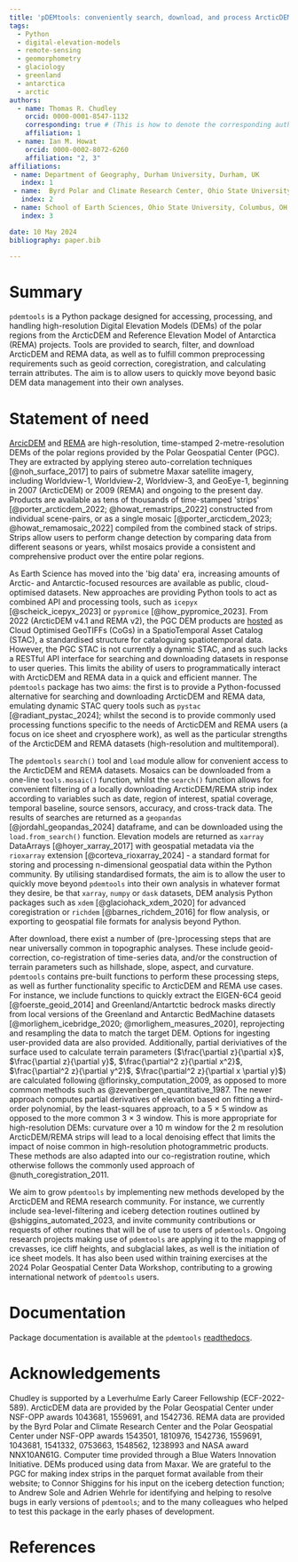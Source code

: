 ```yaml
---
title: 'pDEMtools: conveniently search, download, and process ArcticDEM and REMA products'
tags:
  - Python
  - digital-elevation-models
  - remote-sensing
  - geomorphometry
  - glaciology
  - greenland
  - antarctica
  - arctic
authors:
  - name: Thomas R. Chudley
    orcid: 0000-0001-8547-1132
    corresponding: true # (This is how to denote the corresponding author)
    affiliation: 1
  - name: Ian M. Howat
    orcid: 0000-0002-8072-6260
    affiliation: "2, 3"
affiliations:
 - name: Department of Geography, Durham University, Durham, UK
   index: 1
 - name:  Byrd Polar and Climate Research Center, Ohio State University, Columbus, OH, USA
   index: 2
 - name: School of Earth Sciences, Ohio State University, Columbus, OH, USA
   index: 3

date: 10 May 2024
bibliography: paper.bib

---
```



# Summary

`pdemtools` is a Python package designed for accessing, processing, and handling high-resolution Digital Elevation Models (DEMs) of the polar regions from the ArcticDEM and Reference Elevation Model of Antarctica (REMA) projects. Tools are provided to search, filter, and download ArcticDEM and REMA data, as well as to fulfill common preprocessing requirements such as geoid correction, coregistration, and calculating terrain attributes. The aim is to allow users to quickly move beyond basic DEM data management into their own analyses.


# Statement of need

[ArcicDEM](https://www.pgc.umn.edu/data/arcticdem/) and [REMA](https://www.pgc.umn.edu/data/rema/) are high-resolution, time-stamped 2-metre-resolution DEMs of the polar regions provided by the Polar Geospatial Center (PGC). They are extracted by applying stereo auto-correlation techniques [@noh_surface_2017] to pairs of submetre Maxar satellite imagery, including Worldview-1, Worldview-2, Worldview-3, and GeoEye-1, beginning in 2007 (ArcticDEM) or 2009 (REMA) and ongoing to the present day. Products are available as tens of thousands of time-stamped 'strips' [@porter_arcticdem_2022; @howat_remastrips_2022] constructed from individual scene-pairs, or as a single mosaic [@porter_arcticdem_2023; @howat_remamosaic_2022] compiled from the combined stack of strips. Strips allow users to perform change detection by comparing data from different seasons or years, whilst mosaics provide a consistent and comprehensive product over the entire polar regions.

As Earth Science has moved into the 'big data' era, increasing amounts of Arctic- and Antarctic-focused resources are available as public, cloud-optimised datasets. New approaches are providing Python tools to act as combined API and processing tools, such as `icepyx` [@scheick_icepyx_2023] or `pypromice` [@how_pypromice_2023]. From 2022 (ArcticDEM v4.1 and REMA v2), the PGC DEM products are [hosted](https://polargeospatialcenter.github.io/stac-browser/#/external/pgc-opendata-dems.s3.us-west-2.amazonaws.com/pgc-data-stac.json) as Cloud Optimised GeoTIFFs (CoGs) in a SpatioTemporal Asset Catalog (STAC), a standardised structure for cataloguing spatiotemporal data. However, the PGC STAC is not currently a dynamic STAC, and as such lacks a RESTful API interface for searching and downloading datasets in response to user queries. This limits the ability of users to programmatically interact with ArcticDEM and REMA data in a quick and efficient manner. The `pdemtools` package has two aims: the first is to provide a Python-focussed alternative for searching and downloading ArcticDEM and REMA data, emulating dynamic STAC query tools such as `pystac` [@radiant_pystac_2024]; whilst the second is to provide commonly used processing functions specific to the needs of ArcticDEM and REMA users (a focus on ice sheet and cryosphere work), as well as the particular strengths of the ArcticDEM and REMA datasets (high-resolution and multitemporal).

The `pdemtools` `search()` tool and `load` module allow for convenient access to the ArcticDEM and REMA datasets. Mosaics can be downloaded from a one-line `tools.mosaic()` function, whilst the `search()` function allows for convenient filtering of a locally downloading ArcticDEM/REMA strip index according to variables such as date, region of interest, spatial coverage, temporal baseline, source sensors, accuracy, and cross-track data. The results of searches are returned as a `geopandas` [@jordahl_geopandas_2024] dataframe, and can be downloaded using the `load.from_search()` function. Elevation models are returned as `xarray` DataArrays [@hoyer_xarray_2017] with geospatial metadata via the `rioxarray` extension [@corteva_rioxarray_2024] - a standard format for storing and processing n-dimensional geospatial data within the Python community. By utilising standardised formats, the aim is to allow the user to quickly move beyond `pdemtools` into their own analysis in whatever format they desire, be that `xarray`, `numpy` or `dask` datasets, DEM analysis Python packages such as `xdem` [@glaciohack_xdem_2020] for advanced coregistration or `richdem` [@barnes_richdem_2016] for flow analysis, or exporting to geospatial file formats for analysis beyond Python.

After download, there exist a number of (pre-)processing steps that are near universally common in topographic analyses. These include geoid-correction, co-registration of time-series data, and/or the construction of terrain parameters such as hillshade, slope, aspect, and curvature. `pdemtools` contains pre-built functions to perform these processing steps, as well as further functionality specific to ArcticDEM and REMA use cases. For instance, we include functions to quickly extract the EIGEN-6C4 geoid [@foerste_geoid_2014] and Greenland/Antartctic bedrock masks directly from local versions of the Greenland and Antarctic BedMachine datasets [@morlighem_icebridge_2020; @morlighem_measures_2020], reprojecting and resampling the data to match the target DEM. Options for ingesting user-provided data are also provided. Additionally, partial deriviatives of the surface used to calculate terrain parameters ($\frac{\partial z}{\partial x}$, $\frac{\partial z}{\partial y}$, $\frac{\partial^2 z}{\partial x^2}$, $\frac{\partial^2 z}{\partial y^2}$, $\frac{\partial^2 z}{\partial x \partial y}$) are calculated following @florinsky_computation_2009, as opposed to more common methods such as @zevenbergen_quantitative_1987. The newer approach computes partial derivatives of elevation based on fitting a third-order polynomial, by the least-squares approach, to a 5 $\times$ 5 window as opposed to the more common 3 $\times$ 3 window. This is more appropriate for high-resolution DEMs: curvature over a 10 m window for the 2 m resolution ArcticDEM/REMA strips will lead to a local denoising effect that limits the impact of noise common in high-resolution photogrammetric products. These methods are also adapted into our co-registration routine, which otherwise follows the commonly used approach of @nuth_coregistration_2011.

We aim to grow `pdemtools` by implementing new methods developed by the ArcticDEM and REMA research community. For instance, we currently include sea-level-filtering and iceberg detection routines outlined by @shiggins_automated_2023, and invite community contributions or requests of other routines that will be of use to users of `pdemtools`. Ongoing research projects making use of `pdemtools` are applying it to the mapping of crevasses, ice cliff heights, and subglacial lakes, as well is the initiation of ice sheet models. It has also been used within training exercises at the 2024 Polar Geospatial Center Data Workshop, contributing to a growing international network of `pdemtools` users.


# Documentation

Package documentation is available at the `pdemtools` [readthedocs](https://pdemtools.readthedocs.io/en/latest/). 


# Acknowledgements

Chudley is supported by a Leverhulme Early Career Fellowship (ECF-2022-589). ArcticDEM data are provided by the Polar Geospatial Center under NSF-OPP awards 1043681, 1559691, and 1542736. REMA data are provided by the Byrd Polar and Climate Research Center and the Polar Geospatial Center under NSF-OPP awards 1543501, 1810976, 1542736, 1559691, 1043681, 1541332, 0753663, 1548562, 1238993 and NASA award NNX10AN61G. Computer time provided through a Blue Waters Innovation Initiative. DEMs produced using data from Maxar. We are grateful to the PGC for making index strips in the parquet format available from their website; to Connor Shiggins for his input on the iceberg detection function; to Andrew Sole and Adrien Wehrle for identifying and helping to resolve bugs in early versions of `pdemtools`; and to the many colleagues who helped to test this package in the early phases of development.


# References
